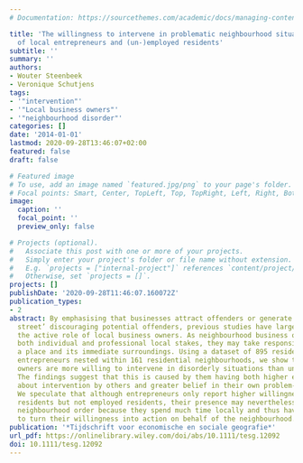```yaml
---
# Documentation: https://sourcethemes.com/academic/docs/managing-content/

title: 'The willingness to intervene in problematic neighbourhood situations: A comparison
  of local entrepreneurs and (un-)employed residents'
subtitle: ''
summary: ''
authors:
- Wouter Steenbeek
- Veronique Schutjens
tags:
- '"intervention"'
- '"Local business owners"'
- '"neighbourhood disorder"'
categories: []
date: '2014-01-01'
lastmod: 2020-09-28T13:46:07+02:00
featured: false
draft: false

# Featured image
# To use, add an image named `featured.jpg/png` to your page's folder.
# Focal points: Smart, Center, TopLeft, Top, TopRight, Left, Right, BottomLeft, Bottom, BottomRight.
image:
  caption: ''
  focal_point: ''
  preview_only: false

# Projects (optional).
#   Associate this post with one or more of your projects.
#   Simply enter your project's folder or file name without extension.
#   E.g. `projects = ["internal-project"]` references `content/project/deep-learning/index.md`.
#   Otherwise, set `projects = []`.
projects: []
publishDate: '2020-09-28T11:46:07.160072Z'
publication_types:
- 2
abstract: By emphasising that businesses attract offenders or generate ‘eyes on the
  street’ discouraging potential offenders, previous studies have largely neglected
  the active role of local business owners. As neighbourhood business owners have
  both individual and professional local stakes, they may take responsibility for
  a place and its immediate surroundings. Using a dataset of 895 residents and 385
  entrepreneurs nested within 161 residential neighbourhoods, we show that local business
  owners are more willing to intervene in disorderly situations than unemployed residents.
  The findings suggest that this is caused by them having both higher expectations
  about intervention by others and greater belief in their own problem-solving capabilities.
  We speculate that although entrepreneurs only report higher willingness than unemployed
  residents but not employed residents, their presence may nevertheless influence
  neighbourhood order because they spend much time locally and thus have many opportunities
  to turn their willingness into action on behalf of the neighbourhood.
publication: '*Tijdschrift voor economische en sociale geografie*'
url_pdf: https://onlinelibrary.wiley.com/doi/abs/10.1111/tesg.12092
doi: 10.1111/tesg.12092
---
```

